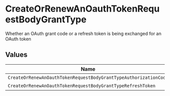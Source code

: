 # CreateOrRenewAnOauthTokenRequestBodyGrantType

Whether an OAuth grant code or a refresh token is being exchanged for an OAuth token


## Values

| Name                                                             | Value                                                            |
| ---------------------------------------------------------------- | ---------------------------------------------------------------- |
| `CreateOrRenewAnOauthTokenRequestBodyGrantTypeAuthorizationCode` | authorization_code                                               |
| `CreateOrRenewAnOauthTokenRequestBodyGrantTypeRefreshToken`      | refresh_token                                                    |